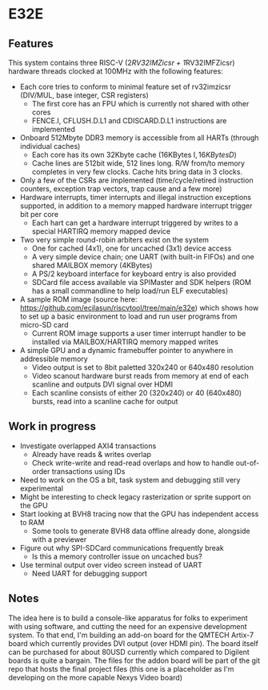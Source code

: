 # E32E

## Features
This system contains three RISC-V (2*RV32IMZicsr + 1*RV32IMFZicsr) hardware threads clocked at 100MHz with the following features:

- Each core tries to conform to minimal feature set of rv32imzicsr (DIV/MUL, base integer, CSR registers)
  - The first core has an FPU which is currently not shared with other cores
  - FENCE.I, CFLUSH.D.L1 and CDISCARD.D.L1 instructions are implemented
- Onboard 512Mbyte DDR3 memory is accessible from all HARTs (through individual caches)
  - Each core has its own 32Kbyte cache (16KBytes I$, 16KBytes D$)
  - Cache lines are 512bit wide, 512 lines long. R/W from/to memory completes in very few clocks. Cache hits bring data in 3 clocks.
- Only a few of the CSRs are implemented (time/cycle/retired instruction counters, exception trap vectors, trap cause and a few more)
- Hardware interrupts, timer interrupts and illegal instruction exceptions supported, in addition to a memory mapped hardware interrupt trigger bit per core
  - Each hart can get a hardware interrupt triggered by writes to a special HARTIRQ memory mapped device
- Two very simple round-robin arbiters exist on the system
  - One for cached (4x1), one for uncached (3x1) device access
  - A very simple device chain; one UART (with built-in FIFOs) and one shared MAILBOX memory (4KBytes)
  - A PS/2 keyboard interface for keyboard entry is also provided
  - SDCard file access available via SPIMaster and SDK helpers (ROM has a small commandline to help load/run ELF executables)
- A sample ROM image (source here: https://github.com/ecilasun/riscvtool/tree/main/e32e) which shows how to set up a basic environment to load and run user programs from micro-SD card
  - Current ROM image supports a user timer interrupt handler to be installed via MAILBOX/HARTIRQ memory mapped writes
- A simple GPU and a dynamic framebuffer pointer to anywhere in addressible memory
  - Video output is set to 8bit paletted 320x240 or 640x480 resolution
  - Video scanout hardware burst reads from memory at end of each scanline and outputs DVI signal over HDMI
  - Each scanline consists of either 20 (320x240) or 40 (640x480) bursts, read into a scanline cache for output

## Work in progress
- Investigate overlapped AXI4 transactions
  - Already have reads & writes overlap
  - Check write-write and read-read overlaps and how to handle out-of-order transactions using IDs
- Need to work on the OS a bit, task system and debugging still very experimental
- Might be interesting to check legacy rasterization or sprite support on the GPU
- Start looking at BVH8 tracing now that the GPU has independent access to RAM
  - Some tools to generate BVH8 data offline already done, alongside with a previewer
- Figure out why SPI-SDCard communications frequently break
  - Is this a memory controller issue on uncached bus?
- Use terminal output over video screen instead of UART
  - Need UART for debugging support

## Notes
The idea here is to build a console-like apparatus for folks to experiment with using software, and cutting the need for an expensive development system.
To that end, I'm building an add-on board for the QMTECH Artix-7 board which currently provides DVI output (over HDMI pin).
The board itself can be purchased for about 80USD currently which compared to Digilent boards is quite a bargain.
The files for the addon board will be part of the git repo that hosts the final project files (this one is a placeholder as I'm developing on the more capable Nexys Video board)